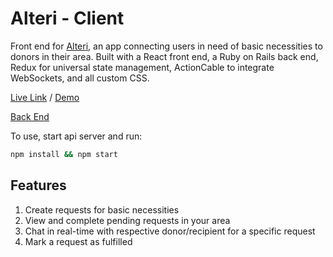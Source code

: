 # Alteri - Client

Front end for [Alteri](https://github.com/jeffreyc86/alteri-demo/), an app connecting users in need of basic necessities to donors in their area. Built with a React front end, a Ruby on Rails back end, Redux for universal state management, ActionCable to integrate WebSockets, and all custom CSS.

[Live Link](https://alteri-client.netlify.app/) / [Demo](https://www.loom.com/share/471914886e254936afc0976c14b0b3c2)

[Back End](https://github.com/jeffreyc86/alteri-backend)

To use, start api server and run:
```zsh
npm install && npm start
```

## Features

1. Create requests for basic necessities
2. View and complete pending requests in your area 
3. Chat in real-time with respective donor/recipient for a specific request
4. Mark a request as fulfilled